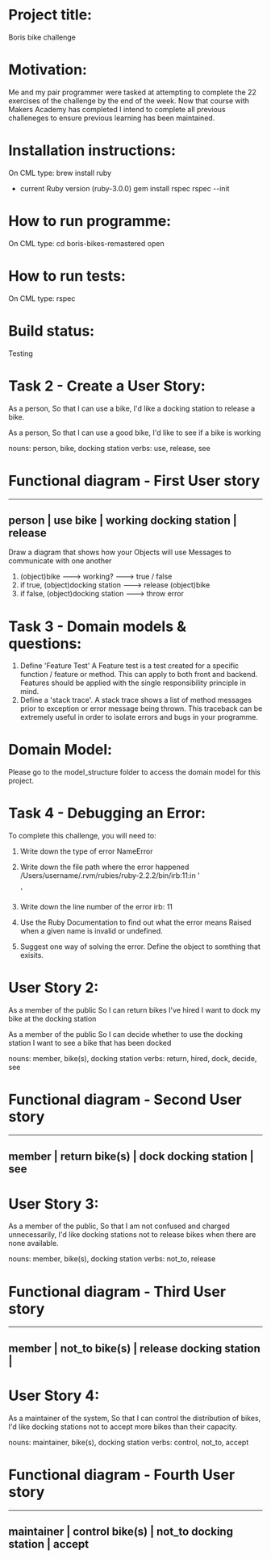 # Project title: 
Boris bike challenge

# Motivation:
Me and my pair programmer were tasked at attempting to complete the 22 exercises of the challenge by the end of the week. Now that course with Makers Academy has completed I intend to complete all previous challeneges to ensure previous learning has been maintained. 

# Installation instructions:
On CML type: 
brew install ruby
- current Ruby version (ruby-3.0.0)
gem install rspec
rspec --init

# How to run programme:
On CML type: 
cd boris-bikes-remastered
open 

# How to run tests:
On CML type: 
rspec

# Build status:
Testing

# Task 2 - Create a User Story:
As a person,
So that I can use a bike,
I'd like a docking station to release a bike.

As a person,
So that I can use a good bike,
I'd like to see if a bike is working

nouns: person, bike, docking station
verbs: use, release, see

# Functional diagram - First User story
____________________________________
person           | use
bike             | working
docking station  | release
------------------------------------

Draw a diagram that shows how your Objects will use Messages to communicate with one another
1. (object)bike ---> working? ---> true / false
2. if true, (object)docking station ---> release (object)bike
3. if false, (object)docking station ---> throw error

# Task 3 - Domain models & questions:
1. Define 'Feature Test'
  A Feature test is a test created for a specific function / feature or method. This can apply to both front and backend. Features should be applied with the single responsibility principle in mind. 
2. Define a 'stack trace'.
  A stack trace shows a list of method messages prior to exception or error message being thrown. This traceback can be extremely useful in order to isolate errors and bugs in your programme. 

# Domain Model:
Please go to the model_structure folder to access the domain model for this project. 

# Task 4 - Debugging an Error:
To complete this challenge, you will need to:
1. Write down the type of error
  NameError

2. Write down the file path where the error happened
   /Users/username/.rvm/rubies/ruby-2.2.2/bin/irb:11:in '<main>'

3. Write down the line number of the error
   irb: 11
 
4. Use the Ruby Documentation to find out what the error means
   Raised when a given name is invalid or undefined.
 
5. Suggest one way of solving the error.
   Define the object to somthing that exisits.


# User Story 2:
As a member of the public
So I can return bikes I've hired
I want to dock my bike at the docking station

As a member of the public
So I can decide whether to use the docking station
I want to see a bike that has been docked

nouns: member, bike(s), docking station
verbs: return, hired, dock, decide, see

# Functional diagram - Second User story
____________________________________
member           | return
bike(s)          | dock
docking station  | see
------------------------------------

# User Story 3:
As a member of the public,
So that I am not confused and charged unnecessarily,
I'd like docking stations not to release bikes when there are none available.

nouns: member, bike(s), docking station
verbs: not_to, release

# Functional diagram - Third User story
____________________________________
member           | not_to
bike(s)          | release
docking station  | 
------------------------------------

# User Story 4:
As a maintainer of the system,
So that I can control the distribution of bikes,
I'd like docking stations not to accept more bikes than their capacity.

nouns: maintainer, bike(s), docking station
verbs: control, not_to, accept

# Functional diagram - Fourth User story
____________________________________
maintainer       | control
bike(s)          | not_to
docking station  | accept
------------------------------------